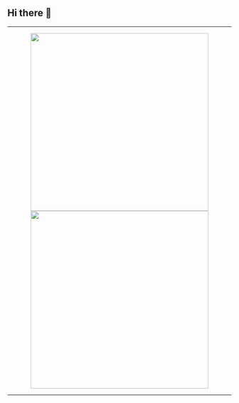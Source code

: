 ## Hi there 👋

<!--
**phirebase/phirebase** is a ✨ _special_ ✨ repository because its `README.md` (this file) appears on your GitHub profile.

Here are some ideas to get you started:

- 🔭 I’m currently working on ...
- 🌱 I’m currently learning ...
- 👯 I’m looking to collaborate on ...
- 🤔 I’m looking for help with ...
- 💬 Ask me about ...
- 📫 How to reach me: ...
- 😄 Pronouns: ...
- ⚡ Fun fact: ...
-->

---

<p align="center">
  <img src="https://github-readme-stats.vercel.app/api?username=phirebase&show_icons=true&theme=dark" width="400">
  <img src="https://github-readme-streak-stats.herokuapp.com?user=phirebase&theme=dark&hide_border=true" width="400">
</p>

---
